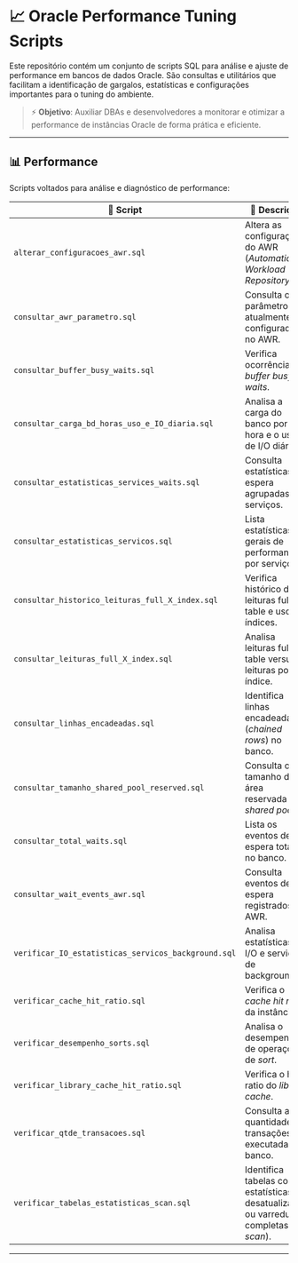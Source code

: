 # 📈 Oracle Performance Tuning Scripts

Este repositório contém um conjunto de scripts SQL para análise e ajuste de performance em bancos de dados Oracle. São consultas e utilitários que facilitam a identificação de gargalos, estatísticas e configurações importantes para o tuning do ambiente.  

> ⚡ **Objetivo**: Auxiliar DBAs e desenvolvedores a monitorar e otimizar a performance de instâncias Oracle de forma prática e eficiente.

---

## 📊 Performance

Scripts voltados para análise e diagnóstico de performance:  

| 📄 Script                                           | 📝 Descrição                                                                                     |
|-----------------------------------------------------|---------------------------------------------------------------------------------------------------|
| `alterar_configuracoes_awr.sql`                     | Altera as configurações do AWR (*Automatic Workload Repository*).                                 |
| `consultar_awr_parametro.sql`                       | Consulta os parâmetros atualmente configurados no AWR.                                            |
| `consultar_buffer_busy_waits.sql`                   | Verifica ocorrências de *buffer busy waits*.                                                      |
| `consultar_carga_bd_horas_uso_e_IO_diaria.sql`      | Analisa a carga do banco por hora e o uso de I/O diário.                                          |
| `consultar_estatisticas_services_waits.sql`         | Consulta estatísticas de espera agrupadas por serviços.                                           |
| `consultar_estatisticas_servicos.sql`               | Lista estatísticas gerais de performance por serviço.                                             |
| `consultar_historico_leituras_full_X_index.sql`     | Verifica histórico de leituras full table e uso de índices.                                       |
| `consultar_leituras_full_X_index.sql`               | Analisa leituras full table versus leituras por índice.                                           |
| `consultar_linhas_encadeadas.sql`                   | Identifica linhas encadeadas (*chained rows*) no banco.                                           |
| `consultar_tamanho_shared_pool_reserved.sql`        | Consulta o tamanho da área reservada no *shared pool*.                                            |
| `consultar_total_waits.sql`                         | Lista os eventos de espera totais no banco.                                                       |
| `consultar_wait_events_awr.sql`                     | Consulta eventos de espera registrados no AWR.                                                    |
| `verificar_IO_estatisticas_servicos_background.sql` | Analisa estatísticas de I/O e serviços de background.                                             |
| `verificar_cache_hit_ratio.sql`                     | Verifica o *cache hit ratio* da instância.                                                        |
| `verificar_desempenho_sorts.sql`                    | Analisa o desempenho de operações de *sort*.                                                      |
| `verificar_library_cache_hit_ratio.sql`             | Verifica o hit ratio do *library cache*.                                                          |
| `verificar_qtde_transacoes.sql`                     | Consulta a quantidade de transações executadas no banco.                                          |
| `verificar_tabelas_estatisticas_scan.sql`           | Identifica tabelas com estatísticas desatualizadas ou varreduras completas (*full scan*).         |

---

